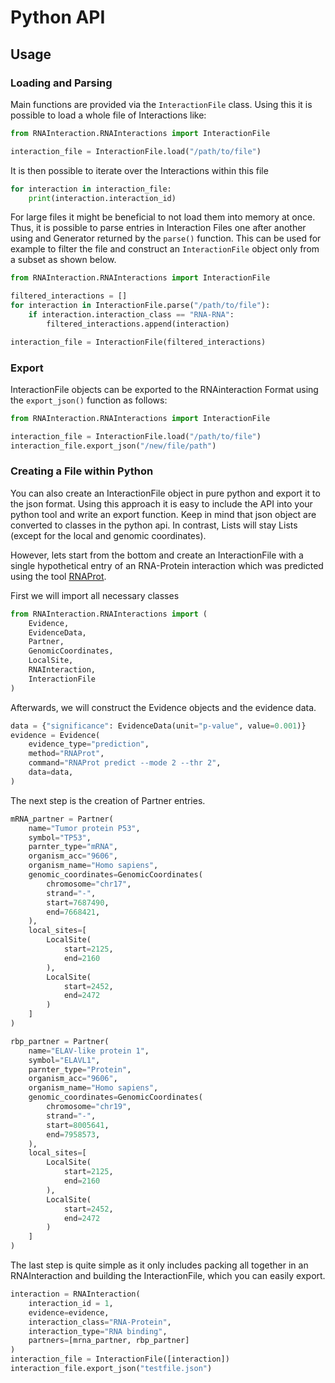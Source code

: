 # Python API

## Usage

### Loading and Parsing

Main functions are provided via the `InteractionFile` class.
Using this it is possible to load a whole file of Interactions like:

```python
from RNAInteraction.RNAInteractions import InteractionFile

interaction_file = InteractionFile.load("/path/to/file")
```

It is then possible to iterate over the Interactions within this file

```python
for interaction in interaction_file:
    print(interaction.interaction_id)
```

For large files it might be beneficial to not load them into memory at once.
Thus, it is possible to parse entries in Interaction Files one after another using
and Generator returned by the `parse()` function.
This can be used  for example to filter the file and construct an `InteractionFile` object
only from a subset as shown below.

```python
from RNAInteraction.RNAInteractions import InteractionFile

filtered_interactions = []
for interaction in InteractionFile.parse("/path/to/file"):
    if interaction.interaction_class == "RNA-RNA":
        filtered_interactions.append(interaction)

interaction_file = InteractionFile(filtered_interactions)
```

### Export

InteractionFile objects can be exported to the RNAinteraction Format using the 
``export_json()`` function as follows:

```python
from RNAInteraction.RNAInteractions import InteractionFile

interaction_file = InteractionFile.load("/path/to/file")
interaction_file.export_json("/new/file/path")
```

### Creating a File within Python

You can also create an InteractionFile object in pure python and export it to 
the json format. Using this approach it is easy to include the API into your python tool
and write an export function. Keep in mind that json object are converted to classes in the
python api. In contrast, Lists will stay Lists (except for the local and genomic coordinates).

However, lets start from the bottom and create an InteractionFile with
a single hypothetical entry of an RNA-Protein interaction which was predicted using 
the tool [RNAProt](https://github.com/BackofenLab/RNAProt).

First we will import all necessary classes


```python
from RNAInteraction.RNAInteractions import (
    Evidence,
    EvidenceData,
    Partner,
    GenomicCoordinates,
    LocalSite,
    RNAInteraction,
    InteractionFile
)
```

Afterwards, we will construct the Evidence objects and the evidence data.
```python
data = {"significance": EvidenceData(unit="p-value", value=0.001)}
evidence = Evidence(
    evidence_type="prediction",
    method="RNAProt",
    command="RNAProt predict --mode 2 --thr 2",
    data=data,
)
```

The next step is the creation of Partner entries.
```python
mRNA_partner = Partner(
    name="Tumor protein P53",
    symbol="TP53",
    parnter_type="mRNA",
    organism_acc="9606",
    organism_name="Homo sapiens",
    genomic_coordinates=GenomicCoordinates(
        chromosome="chr17",
        strand="-",
        start=7687490,
        end=7668421,
    ),
    local_sites=[
        LocalSite(
            start=2125,
            end=2160
        ),
        LocalSite(
            start=2452,
            end=2472
        )
    ]  
)

rbp_partner = Partner(
    name="ELAV-like protein 1",
    symbol="ELAVL1",
    parnter_type="Protein",
    organism_acc="9606",
    organism_name="Homo sapiens",
    genomic_coordinates=GenomicCoordinates(
        chromosome="chr19",
        strand="-",
        start=8005641,
        end=7958573,
    ),
    local_sites=[
        LocalSite(
            start=2125,
            end=2160
        ),
        LocalSite(
            start=2452,
            end=2472
        )
    ]  
)
```

The last step is quite simple as it only includes packing all together in an RNAInteraction
and building the InteractionFile, which you can easily export.

```python
interaction = RNAInteraction(
    interaction_id = 1,
    evidence=evidence,
    interaction_class="RNA-Protein",
    interaction_type="RNA binding",
    partners=[mrna_partner, rbp_partner]
)
interaction_file = InteractionFile([interaction])
interaction_file.export_json("testfile.json")
```



